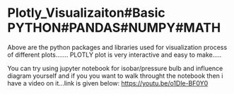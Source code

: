 # Plotly_Visualizaiton#Basic PYTHON#PANDAS#NUMPY#MATH

Above are the python packages and libraries used for visualization process of different plots.......
PLOTLY plot is very interactive and easy to make.....


You can try using jupyter notebook for isobar/pressure bulb and influence diagram yourself and if you you want to walk throught the notebook then i have a video on it...link is 
given below:
https://youtu.be/o1Dle-BF0Y0
